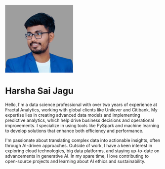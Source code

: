 ![Alt text](harshasaijagu-image.jpg)

# Harsha Sai Jagu

Hello, I'm a data science professional with over two years of experience at Fractal Analytics, working with global clients like Unilever and Citibank. My expertise lies in creating advanced data models and implementing predictive analytics, which help drive business decisions and operational improvements. I specialize in using tools like PySpark and machine learning to develop solutions that enhance both efficiency and performance.

I'm passionate about translating complex data into actionable insights, often through AI-driven approaches. Outside of work, I have a keen interest in exploring cloud technologies, big data platforms, and staying up-to-date on advancements in generative AI. In my spare time, I love contributing to open-source projects and learning about AI ethics and sustainability.